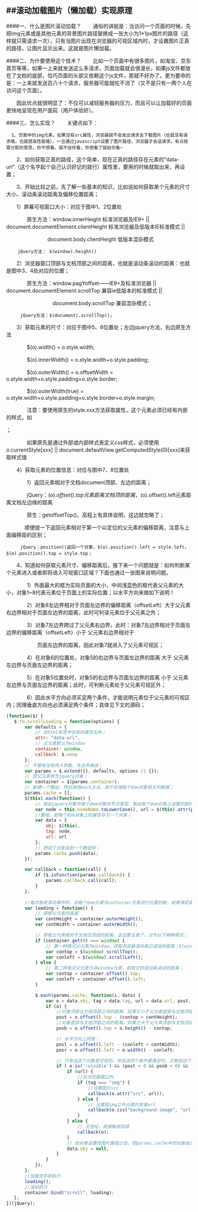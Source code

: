 ##滚动加载图片（懒加载）实现原理
-------------------------------------------
####一、什么是图片滚动加载？
　　通俗的讲就是：当访问一个页面的时候，先把img元素或是其他元素的背景图片路径替换成一张大小为1*1px图片的路径（这样就只需请求一次），只有当图片出现在浏览器的可视区域内时，才设置图片正真的路径，让图片显示出来。这就是图片懒加载。
 
####二、为什要使用这个技术？
　　比如一个页面中有很多图片，如淘宝、京东首页等等，如果一上来就发送这么多请求，页面加载就会很漫长，如果js文件都放在了文档的底部，恰巧页面的头部又依赖这个js文件，那就不好办了。更为要命的是：一上来就发送百八十个请求，服务器可能就吃不消了（又不是只有一两个人在访问这个页面）。

　　因此优点就很明显了：不仅可以减轻服务器的压力，而且可以让加载好的页面更快地呈现在用户面前（用户体验好）。
  
####三、怎么实现？
　　关键点如下：

      1、页面中的img元素，如果没有src属性，浏览器就不会发出请求去下载图片（也就没有请求咯，也就提高性能咯），一旦通过javascript设置了图片路径，浏览器才会送请求。有点按需分配的意思，你不想看，就不给你看，你想看了就给你看~

　　2、如何获取正真的路径，这个简单，现在正真的路径存在元素的“data-url”（这个名字起个自己认识好记的就行）属性里，要用的时候就取出来，再设置；

　　3、开始比较之前，先了解一些基本的知识，比如说如何获取某个元素的尺寸大小、滚动条滚动距离及偏移位置距离；  

　　1）屏幕可视窗口大小：对应于图中1、2位置处

　　　　原生方法：window.innerHeight 标准浏览器及IE9+ || document.documentElement.clientHeight 标准浏览器及低版本IE标准模式 ||

   　　　　　　　　document.body.clientHeight 低版本混杂模式

     　　jQuery方法： $(window).height() 

　　2）浏览器窗口顶部与文档顶部之间的距离，也就是滚动条滚动的距离：也就是图中3、4处对应的位置；

　　　　原生方法：window.pagYoffset——IE9+及标准浏览器 || document.documentElement.scrollTop 兼容ie低版本的标准模式 ||

　　　　　　　　　document.body.scrollTop 兼容混杂模式；

     　　 jQuery方法：$(document).scrollTop(); 

　　3）获取元素的尺寸：对应于图中5、6位置处；左边jquery方法，右边原生方法

　　　　$(o).width() = o.style.width; 

　　　　$(o).innerWidth() = o.style.width+o.style.padding;

　　　　$(o).outerWidth() = o.offsetWidth = o.style.width+o.style.padding+o.style.border;

　　　　$(o).outerWidth(true) = o.style.width+o.style.padding+o.style.border+o.style.margin;

　　　　注意：要使用原生的style.xxx方法获取属性，这个元素必须已经有内嵌的样式，如<div style="...."></div>；

　　　　如果原先是通过外部或内部样式表定义css样式，必须使用o.currentStyle[xxx] || document.defaultView.getComputedStyle(0)[xxx]来获取样式值

　　4）获取元素的位置信息：对应与图中7、8位置处

　　　　1）返回元素相对于文档document顶部、左边的距离；

　　　　jQuery：$(o).offset().top元素距离文档顶的距离，$(o).offset().left元素距离文档左边缘的距离

　　　　原生：getoffsetTop()，高程上有具体说明，这边就忽略了；

　 　　  顺便提一下返回元素相对于第一个以定位的父元素的偏移距离，注意与上面偏移距的区别；

    　　  jQuery：position()返回一个对象，$(o).position().left = style.left，$(o).position().top = style.top；

　　4、知道如何获取元素尺寸、偏移距离后，接下来一个问题就是：如何判断某个元素进入或者即将进入可视窗口区域？下面也通过一张图来说明问题。



　　　　1）外面最大的框为实际页面的大小，中间浅蓝色的框代表父元素的大小，对象1~8代表元素位于页面上的实际位置；以水平方向来做如下说明！

　　　　2）对象8左边界相对于页面左边界的偏移距离（offsetLeft）大于父元素右边界相对于页面左边界的距离，此时可判读元素位于父元素之外；

　　　　3）对象7左边界跨过了父元素右边界，此时：对象7左边界相对于页面左边界的偏移距离（offsetLeft）小于 父元素右边界相对于

　　　　　　页面左边界的距离，因此对象7就进入了父元素可视区；

　　　　4）在对象6的位置处，对象5的右边界与页面左边界的距离 大于 父元素左边界与页面左边界的距离；

　　　　5）在对象5位置处时，对象5的右边界与页面左边界的距离 小于 父元素左边界与页面左边界的距离；此时，可判断元素处于父元素可视区外；

　　　　6）因此水平方向必须买足两个条件，才能说明元素位于父元素的可视区内；同理垂直方向也必须满足两个条件；具体见下文的源码；
    
 ```   Javascript
(function($) {
    $.fn.scrollLoading = function(options) {
        var defaults = {
            // 在html标签中存放的属性名称；
            attr: "data-url",
            // 父元素默认为window
            container: window,
            callback: $.noop
        };
        // 不管有没有传入参数，先合并再说；
        var params = $.extend({}, defaults, options || {});
        // 把父元素转为jquery对象；
        var container = $(params.container);
        // 新建一个数组，然后调用each方法，用于存储每个dom对象相关的数据；
        params.cache = [];
        $(this).each(function() {
            // 取出jquery对象中每个dom对象的节点类型，取出每个dom对象上设置的图片路径
            var node = this.nodeName.toLowerCase(), url = $(this).attr(params["attr"]);
            //重组，把每个dom对象上的属性存为一个对象；
            var data = {
                obj: $(this),
                tag: node,
                url: url
            };
            // 把这个对象加到一个数组中；
            params.cache.push(data);
        });

        var callback = function(call) {
            if ($.isFunction(params.callback)) {
                params.callback.call(call);
            }
        };
        
        //每次触发滚动事件时，对每个dom元素与container元素进行位置判断，如果满足条件，就把路径赋予这个dom元素！
        var loading = function() {
            // 获取父元素的高度
            var contHeight = container.outerHeight();
            var contWidth = container.outerWidth();

            // 获取父元素相对于文档页顶部的距离，这边要注意了，分为以下两种情况；
            if (container.get(0) === window) {
                // 第一种情况父元素为window，获取浏览器滚动条已滚动的距离；$(window)没有offset()方法；
                var contop = $(window).scrollTop();
                var conleft = $(window).scrollLeft();
            } else {
                // 第二种情况父元素为非window元素，获取它的滚动条滚动的距离；
                var contop = container.offset().top;
                var conleft = container.offset().left;
            }

            $.each(params.cache, function(i, data) {
                var o = data.obj, tag = data.tag, url = data.url, post, posb, posl, posr;
                if (o) {
                    //对象顶部与文档顶部之间的距离，如果它小于父元素底部与文档顶部的距离，则说明垂直方向上已经进入可视区域了；
                    post = o.offset().top - (contop + contHeight);
                    //对象底部与文档顶部之间的距离，如果它大于父元素顶部与文档顶部的距离，则说明垂直方向上已经进入可视区域了；
                    posb = o.offset().top + o.height() - contop;

                    // 水平方向上同理；
                    posl = o.offset().left - (conleft + contWidth);
                    posr = o.offset().left + o.width() - conleft;

                    // 只有当这个对象是可视的，并且这四个条件都满足时，才能给这个对象赋予图片路径；
                    if ( o.is(':visible') && (post < 0 && posb > 0) && (posl < 0 && posr > 0) ) {
                        if (url) {
                            //在浏览器窗口内
                            if (tag === "img") {
                                //设置图片src
                                callback(o.attr("src", url));
                            } else {
                                // 设置除img之外元素的背景url
                                callback(o.css("background-image", "url("+ url +")"));
                            }
                        } else {
                            // 无地址，直接触发回调
                            callback(o);
                        }
                        // 给对象设置完图片路径之后，把params.cache中的对象给清除掉；对象再进入可视区，就不再进行重复设置了；
                        data.obj = null;
                    }
                }
            });
        };
        //加载完毕即执行
        loading();
        //滚动执行
        container.bind("scroll", loading);
    };
})(jQuery);
```
